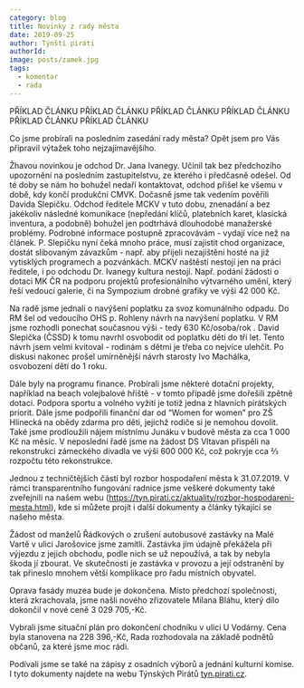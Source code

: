 ```yaml
---
category: blog
title: Novinky z rady města
date: 2019-09-25
author: Týnští piráti
authorId:
image: posts/zamek.jpg
tags: 
  - komentar
  - rada
---
```


PŘÍKLAD ČLÁNKU PŘÍKLAD ČLÁNKU PŘÍKLAD ČLÁNKU PŘÍKLAD ČLÁNKU PŘÍKLAD ČLÁNKU PŘÍKLAD ČLÁNKU

Co jsme probírali na posledním zasedání rady města?  Opět jsem pro Vás připravil výtažek toho nejzajímavějšího.

Žhavou novinkou je odchod Dr. Jana Ivanegy. Učinil tak bez předchozího upozornění na posledním zastupitelstvu, ze kterého i předčasně odešel.
Od té doby se nám ho bohužel nedaří kontaktovat, odchod přišel ke všemu v době, kdy končí produkční CMVK.
Dočasně jsme tak vedením pověřili Davida Slepičku. Odchod ředitele MCKV v tuto dobu, znenadání a bez jakékoliv následné komunikace (nepředání klíčů, platebních karet, klasická inventura, a podobně) bohužel jen podtrhává dlouhodobé manažerské problémy. Podrobné informace postupně zpracovávám - vydají více než na článek. P. Slepičku nyní čeká mnoho práce, musí zajistit chod organizace, dostát slibovaným závazkům - např. aby přijeli nezajištění hosté na již vytisklých programech a pozvánkách.
MCKV naštěstí nestojí jen na práci ředitele, i po odchodu Dr. Ivanegy kultura nestojí. Např. podání žádosti o dotaci MK ČR na podporu projektů profesionálního výtvarného umění, který řeší vedoucí galerie, či na Sympozium drobné grafiky ve výši 42 000 Kč.

Na radě jsme jednali o navýšení poplatku za svoz komunálního odpadu. Do RM šel od vedoucího OHS p. Rohleny návrh na navýšení poplatku.
V RM jsme rozhodli ponechat současnou výši - tedy 630 Kč/osoba/rok . David Slepička (ČSSD) k tomu navrhl osvobodit od poplatku děti do tří let. Tento návrh jsem velmi kvitoval - rodinám s dětmi je třeba co nejvíce ulehčit. Po diskusi nakonec prošel umírněnější návrh starosty Ivo Machálka, osvobození dětí do 1 roku.

Dále byly na programu finance. Probírali jsme některé dotační projekty, například na beach volejbalové hřiště - v tomto případě jsme dořešili zpětně dotaci. Podpora sportu a volného vyžití je totiž jedna z hlavních pirátských priorit. Dále jsme podpořili finanční dar od “Women for women” pro ZŠ Hlinecká na obědy zdarma pro děti, jejichž rodiče si je nemohou dovolit. Také jsme prodloužili nájem místnímu Junáku v budově města za cca 1 000 Kč na měsíc.
V neposlední řadě jsme na žádost DS Vltavan přispěli na rekonstrukci zámeckého divadla ve výši 600 000 Kč, což pokryje cca ⅔ rozpočtu této rekonstrukce.

Jednou z techničtějších částí byl rozbor hospodaření města k 31.07.2019. V rámci transparentního fungování radnice jsme veškeré dokumenty také zveřejnili na našem
webu (https://tyn.pirati.cz/aktuality/rozbor-hospodareni-mesta.html), kde si můžete projít i další dokumenty a články týkající se našeho města.

Žádost od manželů Řádkových o zrušení autobusové zastávky na Malé Vartě v ulici Jarošovice jsme zamítli.
Zastávka jím údajně překážela při výjezdu z jejich obchodu, podle nich se už nepoužívá, a tak by nebyla škoda jí zbourat.
Ve skutečnosti je zastávka v provozu a její odstranění by tak přineslo mnohem větší komplikace pro řadu místních obyvatel.

Oprava fasády muzea bude je dokončena. Místo předchozí společnosti, která zkrachovala, jsme našli nového zřizovatele Milana Bláhu, který dílo dokončil v nové ceně 3 029 705,-Kč.

Vybrali jsme situační plán pro dokončení chodníku v ulici U Vodárny. Cena byla stanovena na 228 396,-Kč, Rada rozhodovala na základě podnětů občanů, za které jsme moc rádi.

Podívali jsme se také na zápisy z osadních výborů a jednání kulturní komise. I tyto dokumenty najdete na webu Týnských Pirátů [tyn.pirati.cz](https://tyn.pirati.cz/).
